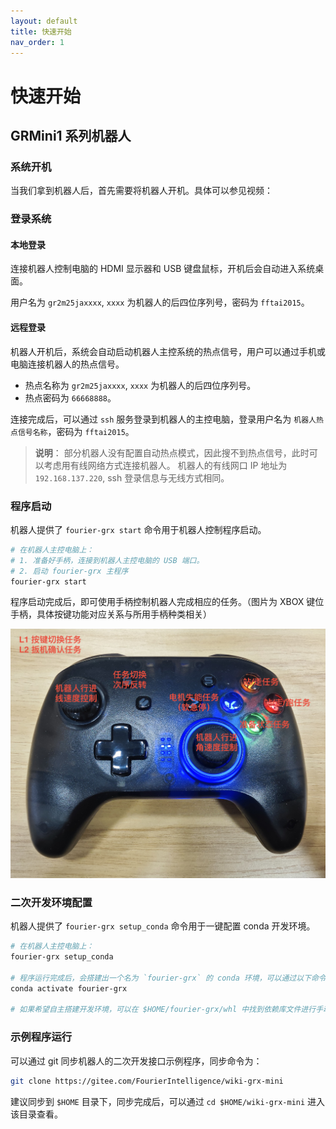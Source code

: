 ```yaml
---
layout: default
title: 快速开始
nav_order: 1
---
```


# 快速开始

## GRMini1 系列机器人

### 系统开机

当我们拿到机器人后，首先需要将机器人开机。具体可以参见视频：

### 登录系统

#### 本地登录

连接机器人控制电脑的 HDMI 显示器和 USB 键盘鼠标，开机后会自动进入系统桌面。

用户名为 `gr2m25jaxxxx`, `xxxx` 为机器人的后四位序列号，密码为 `fftai2015`。

#### 远程登录

机器人开机后，系统会自动启动机器人主控系统的热点信号，用户可以通过手机或电脑连接机器人的热点信号。

- 热点名称为 `gr2m25jaxxxx`, `xxxx` 为机器人的后四位序列号。
- 热点密码为 `66668888`。

连接完成后，可以通过 `ssh` 服务登录到机器人的主控电脑，登录用户名为 `机器人热点信号名称`，密码为 `fftai2015`。

> **说明**：
> 部分机器人没有配置自动热点模式，因此搜不到热点信号，此时可以考虑用有线网络方式连接机器人。
> 机器人的有线网口 IP 地址为 `192.168.137.220`, ssh 登录信息与无线方式相同。

### 程序启动

机器人提供了 `fourier-grx start` 命令用于机器人控制程序启动。

```bash
# 在机器人主控电脑上：
# 1. 准备好手柄，连接到机器人主控电脑的 USB 端口。
# 2. 启动 fourier-grx 主程序
fourier-grx start
```

程序启动完成后，即可使用手柄控制机器人完成相应的任务。（图片为 XBOX 键位手柄，具体按键功能对应关系与所用手柄种类相关）

![joystick.jpg](/assets/images/joystick.jpg)

### 二次开发环境配置

机器人提供了 `fourier-grx setup_conda` 命令用于一键配置 conda 开发环境。

```bash
# 在机器人主控电脑上：
fourier-grx setup_conda

# 程序运行完成后，会搭建出一个名为 `fourier-grx` 的 conda 环境，可以通过以下命令激活该环境
conda activate fourier-grx

# 如果希望自主搭建开发环境，可以在 $HOME/fourier-grx/whl 中找到依赖库文件进行手动安装。
```

### 示例程序运行

可以通过 git 同步机器人的二次开发接口示例程序，同步命令为：

```bash
git clone https://gitee.com/FourierIntelligence/wiki-grx-mini
```

建议同步到 `$HOME` 目录下，同步完成后，可以通过 `cd $HOME/wiki-grx-mini` 进入该目录查看。

